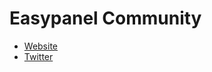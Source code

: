 # Easypanel Community

- [Website](https://easypanel.io)
- [Twitter](https://twitter.com/easypanel_io)
